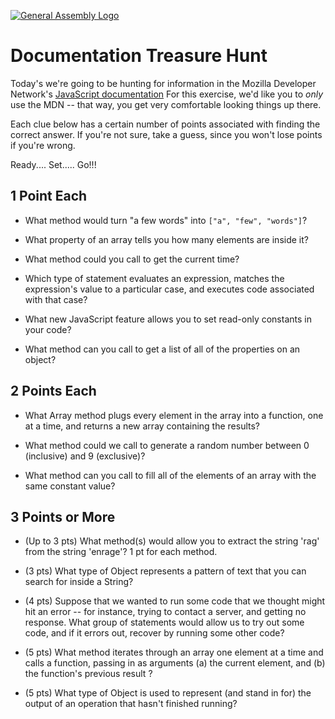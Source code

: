 [![General Assembly Logo](https://camo.githubusercontent.com/1a91b05b8f4d44b5bbfb83abac2b0996d8e26c92/687474703a2f2f692e696d6775722e636f6d2f6b6538555354712e706e67)](https://generalassemb.ly/education/web-development-immersive)

# Documentation Treasure Hunt

Today's we're going to be hunting for information in the Mozilla Developer
Network's [JavaScript documentation](https://developer.mozilla.org/en-US/docs/Web/JavaScript/Reference)
For this exercise, we'd like you to _only_ use the MDN -- that way, you get
very comfortable looking things up there.

Each clue below has a certain number of points associated with finding the
correct answer. If you're not sure, take a guess, since you won't lose points
if you're wrong.

Ready.... Set..... Go!!!

## 1 Point Each

-   What method would turn "a few words" into `["a", "few", "words"]`?

-   What property of an array tells you how many elements are inside it?

-   What method could you call to get the current time?

-   Which type of statement evaluates an expression, matches the expression's
    value to a particular case, and executes code associated with that case?

-   What new JavaScript feature allows you to set read-only constants in
    your code?

-   What method can you call to get a list of all of the properties on an
    object?

## 2 Points Each

-   What Array method plugs every element in the array into a function, one at
    a time, and returns a new array containing the results?

-   What method could we call to generate a random number between 0
    (inclusive) and 9 (exclusive)?

-   What method can you call to fill all of the elements of an array with the
    same constant value?

## 3 Points or More

-   (Up to 3 pts) What method(s) would allow you to extract the string 'rag'
    from the string 'enrage'? 1 pt for each method.

-   (3 pts) What type of Object represents a pattern of text that you can
    search for inside a String?

-   (4 pts) Suppose that we wanted to run some code that we thought might hit an
    error -- for instance, trying to contact a server, and getting no response.
    What group of statements would allow us to try out some code, and if it
    errors out, recover by running some other code?

-   (5 pts) What method iterates through an array one element at a time and
    calls a function, passing in as arguments
    (a) the current element, and
    (b) the function's previous result
    ?

-   (5 pts) What type of Object is used to represent (and stand in for) the
    output of an operation that hasn't finished running?
